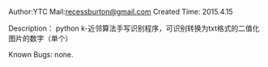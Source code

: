 Author:YTC 
Mail:recessburton@gmail.com
Created Time: 2015.4.15

Description：
	python k-近邻算法手写识别程序，可识别转换为txt格式的二值化图片的数字（单个）
	
Known Bugs: 
		none.

